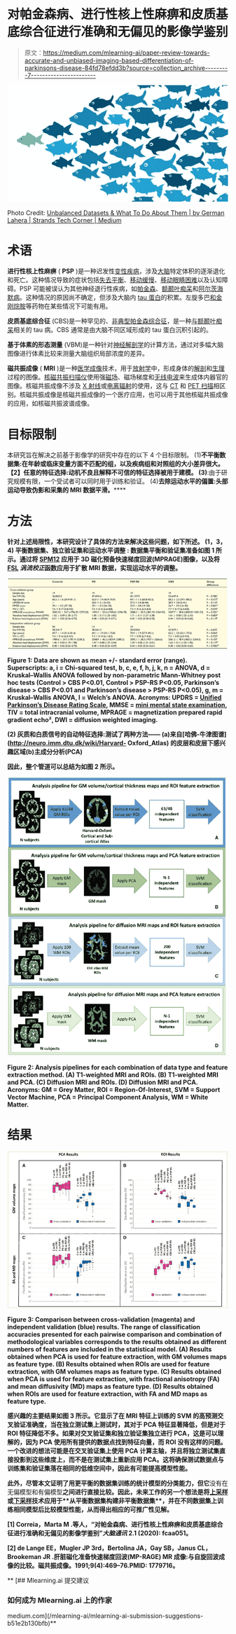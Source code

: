 # 对帕金森病、进行性核上性麻痹和皮质基底综合征进行准确和无偏见的影像学鉴别

> 原文：<https://medium.com/mlearning-ai/paper-review-towards-accurate-and-unbiased-imaging-based-differentiation-of-parkinsons-disease-84fd78efdd3b?source=collection_archive---------7----------------------->

![](img/011605a6add75e4e641213dc7f6c83ba.png)

Photo Credit: [Unbalanced Datasets & What To Do About Them | by German Lahera | Strands Tech Corner | Medium](/strands-tech-corner/unbalanced-datasets-what-to-do-144e0552d9cd)

# 术语

**进行性核上性麻痹** ( **PSP** )是一种迟发性[变性疾病](https://en.wikipedia.org/wiki/Degenerative_disease)，涉及[大脑](https://en.wikipedia.org/wiki/Brain)特定体积的逐渐退化和死亡。这种情况导致的症状包括[失去平衡](https://en.wikipedia.org/wiki/Balance_disorder)、[移动缓慢](https://en.wikipedia.org/wiki/Hypokinesia)、[移动眼睛困难](https://en.wikipedia.org/wiki/Ophthalmoparesis)以及认知障碍。PSP 可能被误认为其他神经退行性疾病，如[帕金森](https://en.wikipedia.org/wiki/Parkinson%27s)、[额颞叶痴呆](https://en.wikipedia.org/wiki/Frontotemporal_dementia)和[阿尔茨海默病](https://en.wikipedia.org/wiki/Alzheimer%27s)。这种情况的原因尚不确定，但涉及大脑内 [tau 蛋白](https://en.wikipedia.org/wiki/Tau_protein)的积累。左旋多巴[和金刚烷胺](https://en.wikipedia.org/wiki/L-DOPA)等药物在某些情况下可能有用。

**皮质基底综合征** (CBS)是一种罕见的、[非典型帕金森综合征](https://en.wikipedia.org/wiki/Parkinson_plus_syndrome)，是一种[与](https://en.wikipedia.org/wiki/Tauopathy)[额颞叶痴呆](https://en.wikipedia.org/wiki/Frontotemporal_dementia)相关的 tau 病。CBS 通常是由大脑不同区域形成的 tau 蛋白沉积引起的。

**基于体素的形态测量** (VBM)是一种针对[神经解剖学](https://en.wikipedia.org/wiki/Neuroanatomy)的计算方法，通过对多幅大脑图像进行体素比较来测量大脑组织局部浓度的差异。

**磁共振成像** ( **MRI** )是一种[医学成像](https://en.wikipedia.org/wiki/Medical_imaging)技术，用于[放射学](https://en.wikipedia.org/wiki/Radiology)中，形成身体的[解剖](https://en.wikipedia.org/wiki/Anatomy)和[生理](https://en.wikipedia.org/wiki/Physiological)过程的图像。[核磁共振扫描仪](https://en.wikipedia.org/wiki/Physics_of_magnetic_resonance_imaging#MRI_scanner)使用强[磁场](https://en.wikipedia.org/wiki/Magnetic_field)、磁场梯度和[无线电波](https://en.wikipedia.org/wiki/Radio_wave)来生成体内器官的图像。核磁共振成像不涉及 [X 射线](https://en.wikipedia.org/wiki/X-rays)或[电离辐射](https://en.wikipedia.org/wiki/Ionizing_radiation)的使用，这与 [CT](https://en.wikipedia.org/wiki/CT_scan) 和 [PET 扫描](https://en.wikipedia.org/wiki/PET_scan)相区别。核磁共振成像是核磁共振成像的一个医疗应用，也可以用于其他核磁共振成像的应用，如核磁共振波谱成像。

# 目标限制

本研究旨在解决之前基于影像学的研究中存在的以下 4 个目标限制。
(1)**不平衡数据集:在年龄或临床变量方面不匹配的组，以及疾病组和对照组的大小差异很大。
【2】**任意的特征选择**:动机不良且解释不可信的特征选择被用于建模。
(3)**:由于研究规模有限，一个受试者可以同时用于训练和验证。
(4)**去除运动水平的偏置:头部运动导致伪影和采集的 MRI 数据平滑。******

# ******方法******

******针对上述局限性，本研究设计了具体的方法来解决这些问题，如下所述。
(1，3，4) **平衡数据集、独立验证集和运动水平调整** :
数据集平衡和验证集准备如图 1 所示。通过将 [SPM12](http://www.fil.ion.ucl.ac.uk/spm/) 应用于 3D 磁化预备快速梯度回波(MPRAGE)图像，以及将 [FSL](http://www.fmrib.ox.ac.uk/fsl) *涡流校正*函数应用于扩散 MRI 数据，实现运动水平的调整。******

****![](img/e3a1aea02486e19d5ba92b1f21f17589.png)****

****Figure 1: Data are shown as mean +/- standard error (range). Superscripts: a, i = Chi-squared test, b, c, e, f, h, j, k, n = ANOVA, d = Kruskal–Wallis ANOVA followed by non-parametric Mann-Whitney post hoc tests (Control > CBS P<0.01, Control > PSP-RS P<0.05, Parkinson’s disease > CBS P<0.01 and Parkinson’s disease > PSP-RS P<0.05), g, m = Kruskal–Wallis ANOVA, l = Welch’s ANOVA. Acronyms: UPDRS = [Unified Parkinson’s Disease Rating Scale](https://en.wikipedia.org/wiki/Unified_Parkinson%27s_disease_rating_scale), MMSE = [mini mental state examination](https://en.wikipedia.org/wiki/Mini%E2%80%93Mental_State_Examination), TIV = total intracranial volume, MPRAGE = magnetization prepared rapid gradient echo², DWI = diffusion weighted imaging.****

****(2) **灰质和白质信号的自动特征选择**:测试了两种方法——
(a)来自[哈佛-牛津图谱](http://neuro.imm.dtu.dk/wiki/Harvard- Oxford_Atlas)
的皮层和皮层下感兴趣区域(b)主成分分析(PCA)****

****因此，整个管道可以总结为如图 2 所示。****

****![](img/20c65e88f4ef8df1e693677be81b3324.png)****

****Figure 2: Analysis pipelines for each combination of data type and feature extraction method. (A) T1-weighted MRI and ROIs. (B) T1-weighted MRI and PCA. (C) Diffusion MRI and ROIs. (D) Diffusion MRI and PCA. Acronyms: GM = Grey Matter, ROI = Region-Of-Interest, SVM = Support Vector Machine, PCA = Principal Component Analysis, WM = White Matter.****

# ****结果****

****![](img/e45f1b362c8e8a1012c1b92fd848a96d.png)****

****Figure 3: Comparison between cross-validation (magenta) and independent validation (blue) results. The range of classification accuracies presented for each pairwise comparison and combination of methodological variables corresponds to the results obtained as different numbers of features are included in the statistical model. (A) Results obtained when PCA is used for feature extraction, with GM volumes maps as feature type. (B) Results obtained when ROIs are used for feature extraction, with GM volumes maps as feature type. (C) Results obtained when PCA is used for feature extraction, with fractional anisotropy (FA) and mean diffusivity (MD) maps as feature type. (D) Results obtained when ROIs are used for feature extraction, with FA and MD maps as feature type.****

****感兴趣的主要结果如图 3 所示。它显示了在 MRI 特征上训练的 SVM 的**高预测交叉验证准确度**，当在独立测试集上测试时，其**对于 PCA 特征显著降低**，但是对于 ROI 特征**降低不多。如果对交叉验证集和独立验证集独立进行 PCA，这是可以理解的，因为 PCA 使用所有提供的数据点找到特征向量，而 ROI 没有这样的问题。一个改进的想法可能是在交叉验证集**上使用 **PCA 计算主轴，并且**将独立测试集直接投影到这些维度**上，而不是在测试集上重新应用 PCA。这将确保测试数据点与训练集和验证集落在相同的低维空间中，因此有可能提高模型性能。******

**此外，尽管本文证明了用更平衡的数据集训练的统计模型的分类能力，但它**没有在无偏模型和有偏模型**之间进行直接比较。因此，未来工作的另一个想法是将[上采样](https://en.wikipedia.org/wiki/Upsampling)或[下采样](https://en.wikipedia.org/wiki/Downsampling_(signal_processing))技术应用于**从平衡数据集构建非平衡数据集**，并在不同数据集上训练相同模型后比较模型性能，从而得出相应的可推广性见解。**

**[1] Correia，Marta M .等人，“对帕金森病、进行性核上性麻痹和皮质基底综合征进行准确和无偏见的影像学鉴别”*大脑通讯* 2.1 (2020): fcaa051。**

**[2] de Lange EE，Mugler JP 3rd，Bertolina JA，Gay SB，Janus CL，Brookeman JR .肝脏磁化准备快速梯度回波(MP-RAGE) MR 成像:与自旋回波成像的比较。磁共振成像。1991;9(4):469–76.PMID: 1779716。**

**[](/mlearning-ai/mlearning-ai-submission-suggestions-b51e2b130bfb) [## Mlearning.ai 提交建议

### 如何成为 Mlearning.ai 上的作家

medium.com](/mlearning-ai/mlearning-ai-submission-suggestions-b51e2b130bfb)**